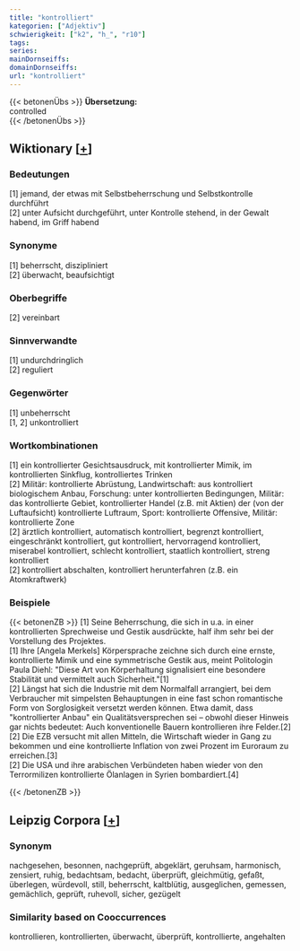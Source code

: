 ```yaml
---
title: "kontrolliert"
kategorien: ["Adjektiv"]
schwierigkeit: ["k2", "h_", "r10"]
tags:
series:
mainDornseiffs:
domainDornseiffs:
url: "kontrolliert"
---
```


{{< betonenÜbs >}}
**Übersetzung:**  
controlled  
{{< /betonenÜbs >}}

## Wiktionary [[+](https://de.wiktionary.org/wiki/kontrolliert)]

### Bedeutungen
[1] jemand, der etwas mit Selbstbeherrschung und Selbstkontrolle durchführt  
[2] unter Aufsicht durchgeführt, unter Kontrolle stehend, in der Gewalt habend, im Griff habend  

### Synonyme
[1] beherrscht, diszipliniert  
[2] überwacht, beaufsichtigt  

### Oberbegriffe
[2] vereinbart  

### Sinnverwandte
[1] undurchdringlich  
[2] reguliert  

### Gegenwörter
[1] unbeherrscht  
[1, 2] unkontrolliert  

### Wortkombinationen
[1] ein kontrollierter Gesichtsausdruck, mit kontrollierter Mimik, im kontrollierten Sinkflug, kontrolliertes Trinken  
[2]  Militär: kontrollierte Abrüstung, Landwirtschaft: aus kontrolliert biologischem Anbau, Forschung: unter kontrollierten Bedingungen, Militär: das kontrollierte Gebiet, kontrollierter Handel (z.B. mit Aktien) der (von der Luftaufsicht) kontrollierte Luftraum, Sport:  kontrollierte Offensive, Militär: kontrollierte Zone  
[2] ärztlich kontrolliert, automatisch kontrolliert, begrenzt kontrolliert, eingeschränkt kontrolliert, gut kontrolliert, hervorragend kontrolliert, miserabel kontrolliert, schlecht kontrolliert, staatlich kontrolliert, streng kontrolliert  
[2] kontrolliert abschalten, kontrolliert herunterfahren (z.B. ein Atomkraftwerk)  

### Beispiele
{{< betonenZB >}}
[1] Seine Beherrschung, die sich in u.a. in einer kontrollierten Sprechweise und Gestik ausdrückte, half ihm sehr bei der Vorstellung des Projektes.  
[1] Ihre [Angela Merkels] Körpersprache zeichne sich durch eine ernste, kontrollierte Mimik und eine symmetrische Gestik aus, meint Politologin Paula Diehl: "Diese Art von Körperhaltung signalisiert eine besondere Stabilität und vermittelt auch Sicherheit."[1]  
[2] Längst hat sich die Industrie mit dem Normalfall arrangiert, bei dem Verbraucher mit simpelsten Behauptungen in eine fast schon romantische Form von Sorglosigkeit versetzt werden können. Etwa damit, dass "kontrollierter Anbau" ein Qualitätsversprechen sei – obwohl dieser Hinweis gar nichts bedeutet: Auch konventionelle Bauern kontrollieren ihre Felder.[2]  
[2] Die EZB versucht mit allen Mitteln, die Wirtschaft wieder in Gang zu bekommen und eine kontrollierte Inflation von zwei Prozent im Euroraum zu erreichen.[3]  
[2] Die USA und ihre arabischen Verbündeten haben wieder von den Terrormilizen kontrollierte Ölanlagen in Syrien bombardiert.[4]  

{{< /betonenZB >}}

## Leipzig Corpora [[+](https://corpora.uni-leipzig.de/en/res?word=kontrolliert&corpusId=deu_newscrawl-public_2018)]


### Synonym
nachgesehen, besonnen, nachgeprüft, abgeklärt, geruhsam, harmonisch, zensiert, ruhig, bedachtsam, bedacht, überprüft, gleichmütig, gefaßt, überlegen, würdevoll, still, beherrscht, kaltblütig, ausgeglichen, gemessen, gemächlich, geprüft, ruhevoll, sicher, gezügelt


### Similarity based on Cooccurrences
kontrollieren, kontrollierten, überwacht, überprüft, kontrollierte, angehalten

